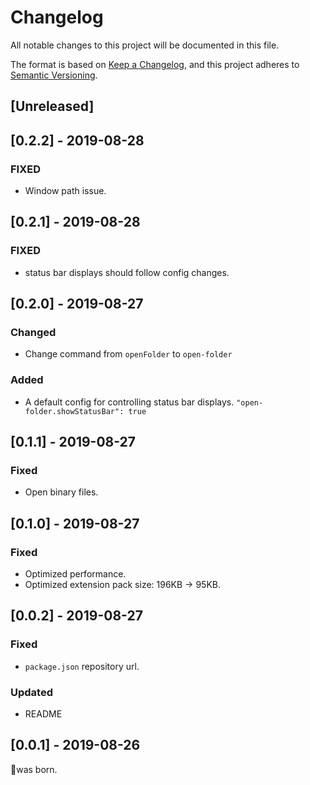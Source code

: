 # Changelog
All notable changes to this project will be documented in this file.

The format is based on [Keep a Changelog](https://keepachangelog.com/en/1.0.0/),
and this project adheres to [Semantic Versioning](https://semver.org/spec/v2.0.0.html).

## [Unreleased]
## [0.2.2] - 2019-08-28
### FIXED
- Window path issue.

## [0.2.1] - 2019-08-28
### FIXED
- status bar displays should follow config changes.

## [0.2.0] - 2019-08-27
### Changed
- Change command from `openFolder` to `open-folder`

### Added
- A default config for controlling status bar displays.
`"open-folder.showStatusBar": true`

## [0.1.1] - 2019-08-27
### Fixed
- Open binary files.

## [0.1.0] - 2019-08-27
### Fixed
- Optimized performance.
- Optimized extension pack size: 196KB -> 95KB.

## [0.0.2] - 2019-08-27
### Fixed
- `package.json` repository url.

### Updated
- README

## [0.0.1] - 2019-08-26
🎉was born.
